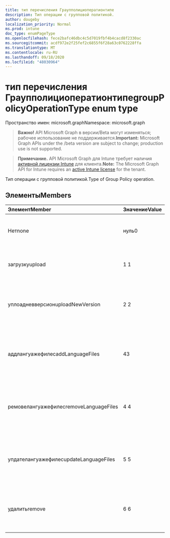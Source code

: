 ```yaml
---
title: тип перечисления Граупполициоператионтипе
description: Тип операции с групповой политикой.
author: dougeby
localization_priority: Normal
ms.prod: intune
doc_type: enumPageType
ms.openlocfilehash: fece2bafc46dbc4c5d7019fbf4b4cacd8f2330ac
ms.sourcegitcommit: acdf972e2f25fef2c6855f6f28a63c0762228ffa
ms.translationtype: MT
ms.contentlocale: ru-RU
ms.lasthandoff: 09/18/2020
ms.locfileid: "48030964"
---
```

# <a name="grouppolicyoperationtype-enum-type"></a><span data-ttu-id="1a694-103">тип перечисления Граупполициоператионтипе</span><span class="sxs-lookup"><span data-stu-id="1a694-103">groupPolicyOperationType enum type</span></span>

<span data-ttu-id="1a694-104">Пространство имен: microsoft.graph</span><span class="sxs-lookup"><span data-stu-id="1a694-104">Namespace: microsoft.graph</span></span>

> <span data-ttu-id="1a694-105">**Важно!** API Microsoft Graph в версии/Beta могут изменяться; рабочее использование не поддерживается.</span><span class="sxs-lookup"><span data-stu-id="1a694-105">**Important:** Microsoft Graph APIs under the /beta version are subject to change; production use is not supported.</span></span>

> <span data-ttu-id="1a694-106">**Примечание.** API Microsoft Graph для Intune требует наличия [активной лицензии Intune](https://go.microsoft.com/fwlink/?linkid=839381) для клиента.</span><span class="sxs-lookup"><span data-stu-id="1a694-106">**Note:** The Microsoft Graph API for Intune requires an [active Intune license](https://go.microsoft.com/fwlink/?linkid=839381) for the tenant.</span></span>

<span data-ttu-id="1a694-107">Тип операции с групповой политикой.</span><span class="sxs-lookup"><span data-stu-id="1a694-107">Type of Group Policy operation.</span></span>

## <a name="members"></a><span data-ttu-id="1a694-108">Элементы</span><span class="sxs-lookup"><span data-stu-id="1a694-108">Members</span></span>
|<span data-ttu-id="1a694-109">Элемент</span><span class="sxs-lookup"><span data-stu-id="1a694-109">Member</span></span>|<span data-ttu-id="1a694-110">Значение</span><span class="sxs-lookup"><span data-stu-id="1a694-110">Value</span></span>|<span data-ttu-id="1a694-111">Описание</span><span class="sxs-lookup"><span data-stu-id="1a694-111">Description</span></span>|
|:---|:---|:---|
|<span data-ttu-id="1a694-112">Нет</span><span class="sxs-lookup"><span data-stu-id="1a694-112">none</span></span>|<span data-ttu-id="1a694-113">нуль</span><span class="sxs-lookup"><span data-stu-id="1a694-113">0</span></span>|<span data-ttu-id="1a694-114">Групповая политика: недопустимый тип операции.</span><span class="sxs-lookup"><span data-stu-id="1a694-114">Group Policy invalid operation type.</span></span>|
|<span data-ttu-id="1a694-115">загрузку</span><span class="sxs-lookup"><span data-stu-id="1a694-115">upload</span></span>|<span data-ttu-id="1a694-116">1 </span><span class="sxs-lookup"><span data-stu-id="1a694-116">1</span></span>|<span data-ttu-id="1a694-117">Тип операции отправки групповой политики.</span><span class="sxs-lookup"><span data-stu-id="1a694-117">Group Policy upload operation type.</span></span>|
|<span data-ttu-id="1a694-118">уплоадневверсион</span><span class="sxs-lookup"><span data-stu-id="1a694-118">uploadNewVersion</span></span>|<span data-ttu-id="1a694-119">2 </span><span class="sxs-lookup"><span data-stu-id="1a694-119">2</span></span>|<span data-ttu-id="1a694-120">Отправка типа операции новой версии групповой политики.</span><span class="sxs-lookup"><span data-stu-id="1a694-120">Group Policy upload new version operation type.</span></span>|
|<span data-ttu-id="1a694-121">аддлангуажефилес</span><span class="sxs-lookup"><span data-stu-id="1a694-121">addLanguageFiles</span></span>|<span data-ttu-id="1a694-122">4</span><span class="sxs-lookup"><span data-stu-id="1a694-122">3</span></span>|<span data-ttu-id="1a694-123">Тип операции "Добавление файлов нового языка" групповой политики (ADML).</span><span class="sxs-lookup"><span data-stu-id="1a694-123">Group Policy add new language(ADML) files operation type.</span></span>|
|<span data-ttu-id="1a694-124">ремовелангуажефилес</span><span class="sxs-lookup"><span data-stu-id="1a694-124">removeLanguageFiles</span></span>|<span data-ttu-id="1a694-125">4 </span><span class="sxs-lookup"><span data-stu-id="1a694-125">4</span></span>|<span data-ttu-id="1a694-126">Тип операции удаления файлов на языке групповой политики (ADML).</span><span class="sxs-lookup"><span data-stu-id="1a694-126">Group Policy remove language(ADML) files operation type.</span></span>|
|<span data-ttu-id="1a694-127">упдателангуажефилес</span><span class="sxs-lookup"><span data-stu-id="1a694-127">updateLanguageFiles</span></span>|<span data-ttu-id="1a694-128">5 </span><span class="sxs-lookup"><span data-stu-id="1a694-128">5</span></span>|<span data-ttu-id="1a694-129">Тип операции для файлов на языке обновлений групповой политики (ADML).</span><span class="sxs-lookup"><span data-stu-id="1a694-129">Group Policy update language(ADML) files operation type.</span></span>|
|<span data-ttu-id="1a694-130">удалить</span><span class="sxs-lookup"><span data-stu-id="1a694-130">remove</span></span>|<span data-ttu-id="1a694-131">6 </span><span class="sxs-lookup"><span data-stu-id="1a694-131">6</span></span>|<span data-ttu-id="1a694-132">Групповая политика удалить отправленный тип операции с файлами.</span><span class="sxs-lookup"><span data-stu-id="1a694-132">Group Policy remove uploaded file operation type.</span></span>|






